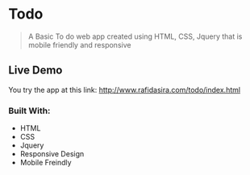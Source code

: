 # Todo

> A Basic To do web app created using HTML, CSS, Jquery that is mobile friendly and responsive

## Live Demo

You try the app at this link: http://www.rafidasira.com/todo/index.html

### Built With:

* HTML
* CSS
* Jquery
* Responsive Design
* Mobile Freindly
